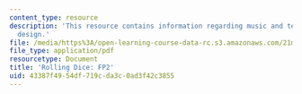 ```yaml
---
content_type: resource
description: 'This resource contains information regarding music and technology: Sound
  design.'
file: /media/https%3A/open-learning-course-data-rc.s3.amazonaws.com/21m-380-music-and-technology-sound-design-spring-2016/43387f4954df719cda3c0ad3f42c3855_MIT21M_380S16_assn_fp2dice.pdf
file_type: application/pdf
resourcetype: Document
title: 'Rolling Dice: FP2'
uid: 43387f49-54df-719c-da3c-0ad3f42c3855
---
```

